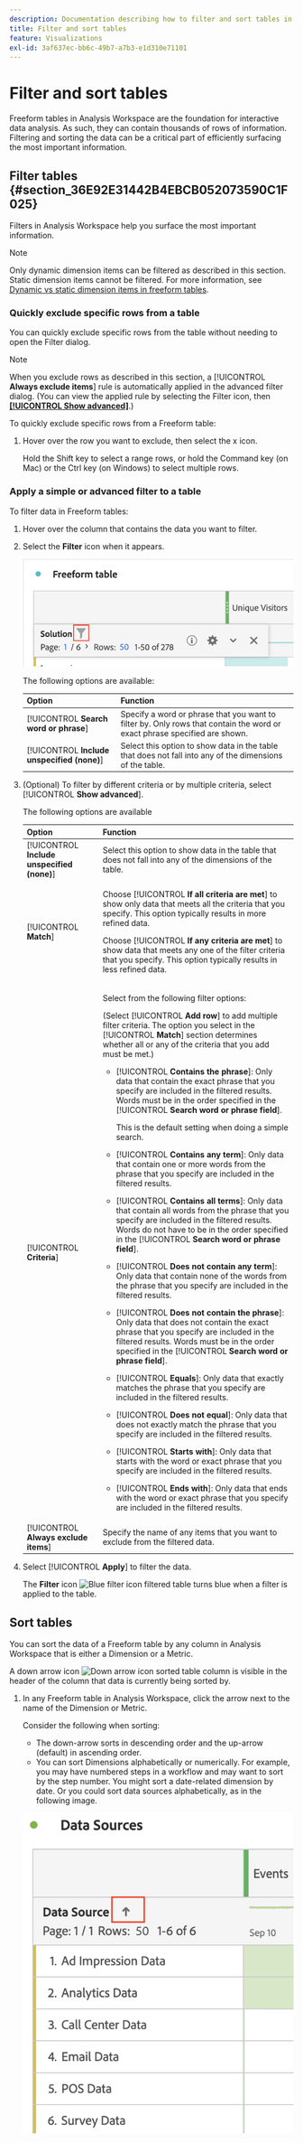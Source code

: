 ```yaml
---
description: Documentation describing how to filter and sort tables in Analysis Workspace.
title: Filter and sort tables
feature: Visualizations
exl-id: 3af637ec-bb6c-49b7-a7b3-e1d310e71101
---
```

# Filter and sort tables

Freeform tables in Analysis Workspace are the foundation for interactive data analysis. As such, they can contain thousands of rows of information. Filtering and sorting the data can be a critical part of efficiently surfacing the most important information. 

<!--The following video covers filter and sort options in Analysis Workspace, in addition to pagination options:

>[!VIDEO](https://video.tv.adobe.com/v/23968)-->

## Filter tables {#section_36E92E31442B4EBCB052073590C1F025}

 Filters in Analysis Workspace help you surface the most important information.

>[!NOTE]
>
> Only dynamic dimension items can be filtered as described in this section. Static dimension items cannot be filtered. For more information, see [Dynamic vs static dimension items in freeform tables](/help/analysis-workspace/visualizations/freeform-table/column-row-settings/manual-vs-dynamic-rows.md).

### Quickly exclude specific rows from a table

You can quickly exclude specific rows from the table without needing to open the Filter dialog. 

>[!NOTE]
>
>When you exclude rows as described in this section, a [!UICONTROL **Always exclude items**] rule is automatically applied in the advanced filter dialog. (You can view the applied rule by selecting the Filter icon, then [**[!UICONTROL Show advanced]**](#apply-a-simple-or-advanced-filter-to-a-table).)

To quickly exclude specific rows from a Freeform table:

1. Hover over the row you want to exclude, then select the x icon. 

   Hold the Shift key to select a range rows, or hold the Command key (on Mac) or the Ctrl key (on Windows) to select multiple rows.

### Apply a simple or advanced filter to a table
 
 To filter data in Freeform tables:
 
 1. Hover over the column that contains the data you want to filter. <!--only some types of columns show the filter... Which? Just Dimensions?-->
 
 1. Select the **Filter** icon when it appears.

    ![Filter icon in a table](assets/table-filter-icon.png)

    The following options are available:

    |Option | Function | 
    |---------|----------|
    | [!UICONTROL **Search word or phrase**] | Specify a word or phrase that you want to filter by. Only rows that contain the word or exact phrase specified are shown. |
    | [!UICONTROL **Include unspecified (none)**] | Select this option to show data in the table that does not fall into any of the dimensions of the table. <!--what is this?--> |

 1. (Optional) To filter by different criteria or by multiple criteria, select [!UICONTROL **Show advanced**]. 

    The following options are available

    |Option | Function | 
    |---------|----------|
    | [!UICONTROL **Include unspecified (none)**] | Select this option to show data in the table that does not fall into any of the dimensions of the table. <!--what is this?--> |
    | [!UICONTROL **Match**] | <p>Choose [!UICONTROL **If all criteria are met**] to show only data that meets all the criteria that you specify. This option typically results in more refined data.</p> <p>Choose [!UICONTROL **If any criteria are met**] to show data that meets any one of the filter criteria that you specify. This option typically results in less refined data.</p>  |
    | [!UICONTROL **Criteria**] | <p>Select from the following filter options:</p><p>(Select [!UICONTROL **Add row**] to add multiple filter criteria. The option you select in the [!UICONTROL **Match**] section determines whether all or any of the criteria that you add must be met.)</p><ul><li><p>[!UICONTROL **Contains the phrase**]: Only data that contain the exact phrase that you specify are included in the filtered results. Words must be in the order specified in the [!UICONTROL **Search word or phrase field**].<p>This is the default setting when doing a simple search.</p></p></li><li><p>[!UICONTROL **Contains any term**]: Only data that contain one or more words from the phrase that you specify are included in the filtered results. </p></li><li><p>[!UICONTROL **Contains all terms**]: Only data that contain all words from the phrase that you specify are included in the filtered results. Words do not have to be in the order specified in the [!UICONTROL **Search word or phrase field**].</p></li><li><p>[!UICONTROL **Does not contain any term**]: Only data that contain none of the words from the phrase that you specify are included in the filtered results. </p></li><li><p>[!UICONTROL **Does not contain the phrase**]: Only data that does not contain the exact phrase that you specify are included in the filtered results. Words must be in the order specified in the [!UICONTROL **Search word or phrase field**].</p></li><li><p>[!UICONTROL **Equals**]: Only data that exactly matches the phrase that you specify are included in the filtered results. </p></li><li><p>[!UICONTROL **Does not equal**]: Only data that does not exactly match the phrase that you specify are included in the filtered results. </p></li><li><p>[!UICONTROL **Starts with**]: Only data that starts with the word or exact phrase that you specify are included in the filtered results. </p></li><li><p>[!UICONTROL **Ends with**]: Only data that ends with the word or exact phrase that you specify are included in the filtered results. </p></li></ul>| 
    | [!UICONTROL **Always exclude items**] | Specify the name of any items that you want to exclude from the filtered data. |

 1. Select [!UICONTROL **Apply**] to filter the data.

    The **Filter** icon ![Blue filter icon filtered table](https://spectrum.adobe.com/static/icons/workflow_18/Smock_Filter_18_N.svg) turns blue when a filter is applied to the table. 

## Sort tables

You can sort the data of a Freeform table by any column in Analysis Workspace that is either a Dimension or a Metric. 

A down arrow icon ![Down arrow icon sorted table column](https://spectrum.adobe.com/static/icons/workflow_18/Smock_ArrowDown_18_N.svg) is visible in the header of the column that data is currently being sorted by. 

1. In any Freeform table in Analysis Workspace, click the arrow next to the name of the Dimension or Metric.

   Consider the following when sorting:

   * The down-arrow sorts in descending order and the up-arrow (default) in ascending order.
   * You can sort Dimensions alphabetically or numerically. For example, you may have numbered steps in a workflow and may want to sort by the step number. You might sort a date-related dimension by date. Or you could sort data sources alphabetically, as in the following image.

   ![](assets/sort-dimensions.png)


